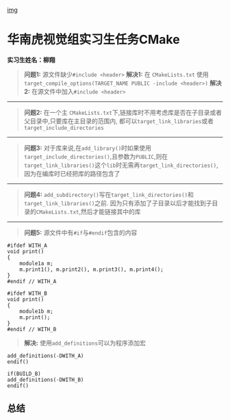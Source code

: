[img](https://i0.hdslb.com/bfs/new_dyn/791944995fff725f42c7f5a9b64f8567100423098.png@1295w.webp)

# 华南虎视觉组实习生任务CMake

**实习生姓名：柳翔** 


> **问题1:** 源文件缺少`#include <header>` 
**解决1:** 在 `CMakeLists.txt` 使用```target_compile_options(TARGET_NAME PUBLIC -include <header>)```
**解决2:** 在源文件中加入`#include <header>`

** **
> **问题2:** 在一个主 `CMakeLists.txt`下,链接库时不用考虑库是否在子目录或者父目录中,只要库在主目录的范围内, 都可以`target_link_libraries`或者`target_include_directories`

** **
> **问题3:** 对于库来说,在`add_library()`时如果使用`target_include_directories()`,且参数为`PUBLIC`,则在`target_link_libraries()`这个`lib`时无需再`target_link_directories()`,因为在编库时已经把库的路径包含了

---
> **问题4:** `add_subdirectory()`写在`target_link_directories()`和`target_link_libraries()`之前. 因为只有添加了子目录以后才能找到子目录的`CMakeLists.txt`,然后才能链接其中的库

---
> **问题5:** 源文件中有`#if`与`#endif`包含的内容
```
#ifdef WITH_A
void print()
{
    module1a m;
    m.print1(), m.print2(), m.print3(), m.print4();
}
#endif // WITH_A

#ifdef WITH_B
void print()
{
    module1b m;
    m.print();
}
#endif // WITH_B
```
> **解决:** 使用`add_definitions`可以为程序添加宏
```if(BUILD_A)
add_definitions(-DWITH_A)
endif()

if(BUILD_B)
add_definitions(-DWITH_B)
endif()
```
## 总结
